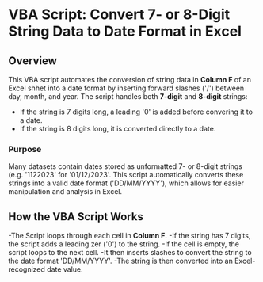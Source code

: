 # VBA Script: Convert 7- or 8-Digit String Data to Date Format in Excel

## Overview

This VBA script automates the conversion of string data in **Column F** of an Excel shhet into a date format by inserting forward slashes ('/') between day, month, and year. The script handles both **7-digit** and **8-digit** strings:
- If the string is 7 digits long, a leading '0' is added before convering it to a date.
- If the string is 8 digits long, it is converted directly to a date.

### Purpose

Many datasets contain dates stored as unformatted 7- or 8-digit strings (e.g. '1122023' for '01/12/2023'. This script automatically converts these strings into a valid date format ('DD/MM/YYYY'), which allows for easier manipulation and analysis in Excel.

## How the VBA Script Works

-The Script loops through each cell in **Column F**.
-If the string has 7 digits, the script adds a leading zer ('0') to the string.
-If the cell is empty, the script loops to the next cell.
-It then inserts slashes to convert the string to the date format 'DD/MM/YYYY'.
-The string is then converted into an Excel-recognized date value.
